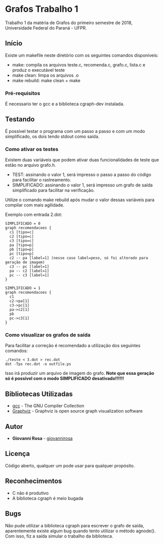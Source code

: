 # Grafos Trabalho 1

Trabalho 1 da matéria de Grafos do primeiro semestre de 2018, Universidade Federal do Paraná - UFPR.

## Início

Existe um makefile neste diretório com os seguintes comandos disponíveis:

* make: compila os arquivos teste.c, recomenda.c, grafo.c, lista.c e produz o executável teste
* make clean: limpa os arquivos .o
* make rebuild: make clean + make

### Pré-requisitos

É necessario ter o gcc e a biblioteca cgraph-dev instalada.

## Testando

É possível testar o programa com um passo a passo e com um modo simplificado, os dois tendo stdout como saída.

### Como ativar os testes

Existem duas variáveis que podem ativar duas funcionalidades de teste que estão no arquivo grafo.h.

* TEST: assinando o valor 1, será impresso o passo a passo do código para facilitar o rastreamento.
* SIMPLIFICADO: assinando o valor 1, será impresso um grafo de saída simplificado para facilitar na verificação.

Utilize o comando make rebuild após mudar o valor dessas variáveis para compilar com mais agilidade.

Exemplo com entrada 2.dot:
```
SIMPLIFICADO = 0
graph recomendacoes {
  c1 [tipo=c]
  c2 [tipo=c]
  c3 [tipo=c]
  pa [tipo=p]
  pb [tipo=p]
  pc [tipo=p]
  c2 -- pa [label=1] (nesse caso label=peso, só foi alterado para geração de imagem)
  c3 -- pc [label=1]
  pa -- c2 [label=1]
  pc -- c3 [label=1]
}
```
```
SIMPLIFICADO = 1
graph recomendacoes {
  c1
  c2->pa[1]
  c3->pc[1]
  pa->c2[1]
  pb
  pc->c3[1]
}
```

### Como visualizar os grafos de saída

Para facilitar a correção é recomendado a utilização dos seguintes comandos:
```
./teste < 3.dot > rec.dot
dot -Tps rec.dot -o outfile.ps
```

Isso irá produzir um arquivo de imagem do grafo.
**Note que essa geração só é possível com o modo SIMPLIFICADO desativado!!!!!!**

## Bibliotecas Utilizadas

* [gcc](https://gcc.gnu.org/) - The GNU Compiler Collection
* [Graphviz](https://graphviz.org/) - Graphviz is open source graph visualization software

## Autor

* **Giovanni Rosa** - [giovannirosa](https://github.com/giovannirosa)

## Licença

Código aberto, qualquer um pode usar para qualquer propósito.

## Reconhecimentos

* C não é produtivo
* A biblioteca cgraph é meio bugada

## Bugs

Não pude utilizar a biblioteca cgraph para escrever o grafo de saída, aparentemente existe algum bug quando tento utilizar o método agnode(). Com isso, fiz a saída simular o trabalho da biblioteca.